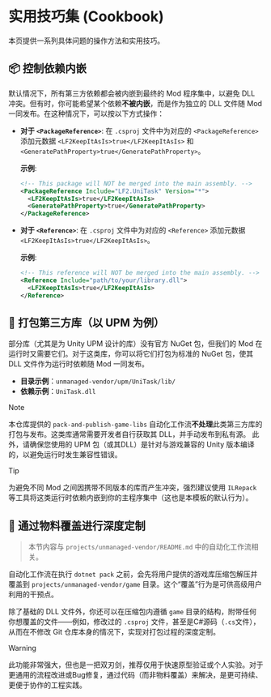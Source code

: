 # 实用技巧集 (Cookbook)

本页提供一系列具体问题的操作方法和实用技巧。

## 📦 控制依赖内嵌

默认情况下，所有第三方依赖都会被内嵌到最终的 Mod 程序集中，以避免 DLL 冲突。但有时，你可能希望某个依赖**不被内嵌**，而是作为独立的 DLL 文件随 Mod 一同发布。在这种情况下，可以按以下方式操作：

- **对于 `<PackageReference>`**: 在 `.csproj` 文件中为对应的 `<PackageReference>` 添加元数据 `<LF2KeepItAsIs>true</LF2KeepItAsIs>` 和 `<GeneratePathProperty>true</GeneratePathProperty>`。

  **示例**:

  ```xml
  <!-- This package will NOT be merged into the main assembly. -->
  <PackageReference Include="LF2.UniTask" Version="*">
    <LF2KeepItAsIs>true</LF2KeepItAsIs>
    <GeneratePathProperty>true</GeneratePathProperty>
  </PackageReference>
  ```

- **对于 `<Reference>`**: 在 `.csproj` 文件中为对应的 `<Reference>` 添加元数据 `<LF2KeepItAsIs>true</LF2KeepItAsIs>`。

  **示例**:

  ```xml
  <!-- This reference will NOT be merged into the main assembly. -->
  <Reference Include="path/to/your/library.dll">
    <LF2KeepItAsIs>true</LF2KeepItAsIs>
  </Reference>
  ```

## 🧩 打包第三方库（以 UPM 为例）

部分库（尤其是为 Unity UPM 设计的库）没有官方 NuGet 包，但我们的 Mod 在运行时又需要它们。对于这类库，你可以将它们打包为标准的 NuGet 包，使其 DLL 文件作为运行时依赖随 Mod 一同发布。

- **目录示例**：`unmanaged-vendor/upm/UniTask/lib/`
- **依赖示例**：`UniTask.dll`

> [!NOTE]
> 本仓库提供的 `pack-and-publish-game-libs` 自动化工作流**不处理**此类第三方库的打包与发布。这类库通常需要开发者自行获取其 DLL，并手动发布到私有源。
> 此外，请确保您使用的 UPM 包（或其DLL）是针对与游戏兼容的 Unity 版本编译的，以避免运行时发生兼容性错误。

> [!TIP]
> 为避免不同 Mod 之间因携带不同版本的库而产生冲突，强烈建议使用 `ILRepack` 等工具将这类运行时依赖内嵌到你的主程序集中（这也是本模板的默认行为）。

## 🔧 通过物料覆盖进行深度定制

> 本节内容与 `projects/unmanaged-vendor/README.md` 中的自动化工作流相关。

自动化工作流在执行 `dotnet pack` 之前，会先将用户提供的游戏库压缩包解压并覆盖到 `projects/unmanaged-vendor/game` 目录。这个“覆盖”行为是可供高级用户利用的干预点。

除了基础的 DLL 文件外，你还可以在压缩包内遵循 `game` 目录的结构，附带任何你想覆盖的文件——例如，修改过的 `.csproj` 文件，甚至是C#源码（`.cs`文件），从而在不修改 Git 仓库本身的情况下，实现对打包过程的深度定制。

> [!WARNING]
> 此功能非常强大，但也是一把双刃剑，推荐仅用于快速原型验证或个人实验。对于更通用的流程改进或Bug修复，通过代码（而非物料覆盖）来解决，是更可持续、更便于协作的工程实践。
